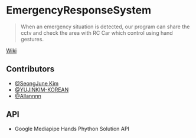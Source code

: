 # EmergencyResponseSystem
> When an emergency situation is detected, our program can share the cctv and check the area with RC Car which control using hand gestures.

[Wiki](https://github.com/cheeseBG/EmergencyResponseSystem/wiki)


Contributors
------------
* [@SeongJune Kim](https://github.com/iamsjune)
* [@YUJINKIM-KOREAN](https://github.com/YUJINKIM-KOREAN)
* [@Allannnn](https://github.com/Allannnn)


API
---------------
* Google Mediapipe Hands Phython Solution API
